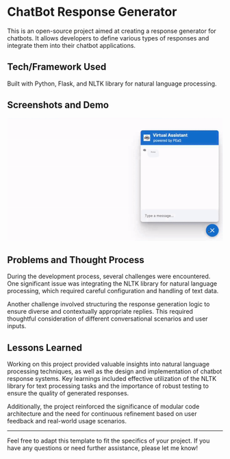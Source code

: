 
# ChatBot Response Generator

This is an open-source project aimed at creating a response generator for chatbots. It allows developers to define various types of responses and integrate them into their chatbot applications.

## Tech/Framework Used

Built with Python, Flask, and NLTK library for natural language processing.

## Screenshots and Demo

<div align="center">
  <img alt="Demo" src="./rasa.gif" />
</div>

## Problems and Thought Process

During the development process, several challenges were encountered. One significant issue was integrating the NLTK library for natural language processing, which required careful configuration and handling of text data.

Another challenge involved structuring the response generation logic to ensure diverse and contextually appropriate replies. This required thoughtful consideration of different conversational scenarios and user inputs.

## Lessons Learned

Working on this project provided valuable insights into natural language processing techniques, as well as the design and implementation of chatbot response systems. Key learnings included effective utilization of the NLTK library for text processing tasks and the importance of robust testing to ensure the quality of generated responses.

Additionally, the project reinforced the significance of modular code architecture and the need for continuous refinement based on user feedback and real-world usage scenarios.

---

Feel free to adapt this template to fit the specifics of your project. If you have any questions or need further assistance, please let me know!
